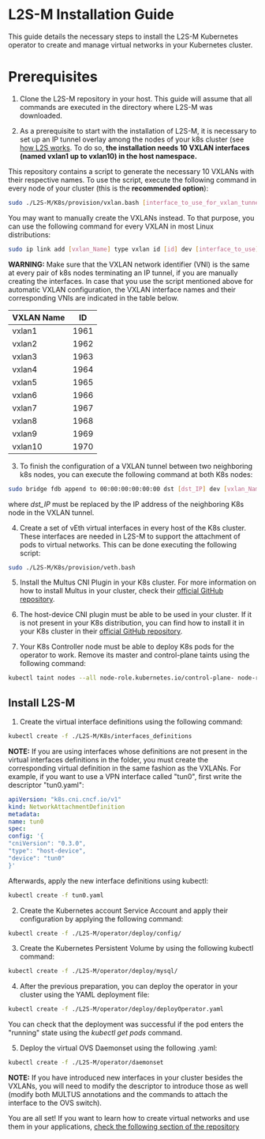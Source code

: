 # L2S-M Installation Guide
This guide details the necessary steps to install the L2S-M Kubernetes operator to create and manage virtual networks in your Kubernetes cluster.


# Prerequisites

1. Clone the L2S-M repository in your host. This guide will assume that all commands are executed in the directory where L2S-M was downloaded.

2. As a prerequisite to start with the installation of L2S-M, it is necessary to set up an IP tunnel overlay among the nodes of your k8s cluster (see  [how L2S works](https://github.com/Networks-it-uc3m/L2S-M/tree/main/K8s). To do so, **the installation needs 10 VXLAN interfaces (named vxlan1 up to vxlan10) in the host namespace.**

This repository contains a script to generate the necessary 10 VXLANs with their respective names. To use the script, execute the following command in every node of your cluster (this is the **recommended option**):

```bash
sudo ./L2S-M/K8s/provision/vxlan.bash [interface_to_use_for_vxlan_tunnel]
```
You may want to manually create the VXLANs instead. To that purpose, you can use the following command for every VXLAN in most Linux distributions:

```bash
sudo ip link add [vxlan_Name] type vxlan id [id] dev [interface_to_use] dstport [dst_port]
```

**WARNING:**  Make sure that the VXLAN network identifier (VNI) is the same at every pair of k8s nodes terminating an IP tunnel, if you are manually creating the interfaces. In case that you use the script mentioned above for automatic VXLAN configuration, the VXLAN interface names and their corresponding VNIs are indicated in the table below.

| **VXLAN Name** |**ID**  |
|--|--|
| vxlan1 | 1961 |
| vxlan2 |  1962 |
| vxlan3 |  1963 |
| vxlan4 |  1964|
| vxlan5 |  1965 |
| vxlan6 |  1966|
| vxlan7 |  1967|
| vxlan8 |  1968|
| vxlan9 |  1969|
| vxlan10 |  1970|

3. To finish the configuration of a VXLAN tunnel between two neighboring k8s nodes, you can execute the following command at both K8s nodes:

```bash
sudo bridge fdb append to 00:00:00:00:00:00 dst [dst_IP] dev [vxlan_Name]
```
where *dst_IP* must be replaced by the IP address of the neighboring K8s node in the VXLAN tunnel.


4. Create a set of vEth virtual interfaces in every host of the K8s cluster. These interfaces are needed in L2S-M to support the attachment of pods to virtual networks. This can be done executing the following script:

```bash
sudo ./L2S-M/K8s/provision/veth.bash
```

5. Install the Multus CNI Plugin in your K8s cluster. For more information on how to install Multus in your cluster, check their [official GitHub repository](https://github.com/k8snetworkplumbingwg/multus-cni).

6. The host-device CNI plugin must be able to be used in your cluster. If it is not present in your K8s distribution, you can find how to install it in your K8s cluster in their [official GitHub repository](https://github.com/containernetworking/plugins).

7. Your K8s Controller node must be able to deploy K8s pods for the operator to work. Remove its master and control-plane taints using the following command:
```bash
kubectl taint nodes --all node-role.kubernetes.io/control-plane- node-role.kubernetes.io/master-
```

 
## Install L2S-M

1. Create the virtual interface definitions using the following command:
 ```bash
kubectl create -f ./L2S-M/K8s/interfaces_definitions
```

**NOTE:** If you are using interfaces whose definitions are not present in the virtual interfaces definitions in the folder, you must create the corresponding virtual definition in the same fashion as the VXLANs. For example, if you want to use a VPN interface called "tun0", first write the descriptor "tun0.yaml":

 ```yaml
apiVersion: "k8s.cni.cncf.io/v1"
kind: NetworkAttachmentDefinition
metadata:
name: tun0
spec:
config: '{
"cniVersion": "0.3.0",
"type": "host-device",
"device": "tun0"
}'
```
Afterwards, apply the new interface definitions using kubectl:
  ```bash
kubectl create -f tun0.yaml
```
2. Create the Kubernetes account Service Account and apply their configuration by applying the following command:
 ```bash
kubectl create -f ./L2S-M/operator/deploy/config/
```

3. Create the Kubernetes Persistent Volume by using the following kubectl command:
 ```bash
kubectl create -f ./L2S-M/operator/deploy/mysql/
```

4. After the previous preparation, you can deploy the operator in your cluster using the YAML deployment file:
 ```bash
kubectl create -f ./L2S-M/operator/deploy/deployOperator.yaml
```

 You can check that the deployment was successful if the pod enters the "running" state using the *kubectl get pods* command.

5. Deploy the virtual OVS Daemonset using the following .yaml:
```bash
kubectl create -f ./L2S-M/operator/daemonset
```
**NOTE:** If you have introduced new interfaces in your cluster besides the VXLANs, you will need to modify the descriptor to introduce those as well (modify both MULTUS annotations and the commands to attach the interface to the OVS switch). 

You are all set! If you want to learn how to create virtual networks and use them in your applications, [check the following section of the repository](https://github.com/Networks-it-uc3m/L2S-M/tree/main/descriptors)
